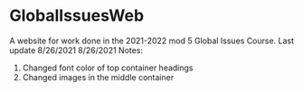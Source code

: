 # GlobalIssuesWeb
A website for work done in the 2021-2022 mod 5 Global Issues Course. Last update 8/26/2021
8/26/2021 Notes:
1. Changed font color of top container headings
2. Changed images in the middle container
